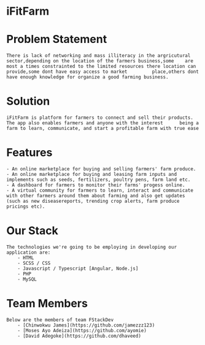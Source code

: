 # iFitFarm
# Problem Statement
	There is lack of networking and mass illiteracy in the argricutural sector,depending on the location of the farmers business,some	 are most a times constrainted to the limited resources there location can provide,some dont have easy access to market 		place,others dont have enough knowledge for organize a good farming business.  
	
# Solution
	iFitFarm is platform for farmers to connect and sell their products. The app also enables farmers and anyone with the interest 		being a farm to learn, communicate, and start a profitable farm with true ease
	
# Features
	- An online marketplace for buying and selling farmers' farm produce.
	- An online marketplace for buying and leasing farm inputs and implements such as seeds, fertilizers, poultry pens, farm land etc.
	- A dashboard for farmers to monitor their farms' progess online.
	- A virtual community for farmers to learn, interact and communicate with other farmers around them about farming and also get updates (such as new diseasereports, trending crop alerts, farm produce pricings etc).

# Our Stack
	The technologies we're going to be employing in developing our application are:
		- HTML
		- SCSS / CSS
		- Javascript / Typescript [Angular, Node.js]
		- PHP
		- MySQL

# Team Members
	Below are the members of team FStackDev
		- [Chinwokwu James](https://github.com/jamezzz123)
		- [Moses Ayo Adeiza](https://github.com/ayomie)
		- [David Adegoke](https://github.com/dhaveed)
